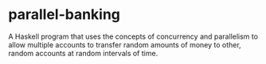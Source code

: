 # parallel-banking
A Haskell program that uses the concepts of concurrency and parallelism to allow multiple accounts to transfer random amounts of money to other, random accounts at random intervals of time.
